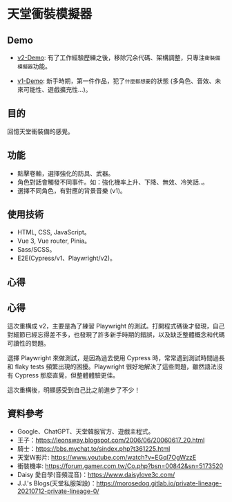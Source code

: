 # 天堂衝裝模擬器

## Demo
- [v2-Demo](https://lineage-v2.netlify.app/):
  有了工作經驗歷練之後，移除冗余代碼、架構調整，只專注`衝裝備模擬器`功能。

- [v1-Demo](https://mikelee0358.github.io/LineageEmulator/#/login):
新手時期，第一件作品，犯了`什麼都想要`的狀態 (多角色、音效、未來可能性、遊戲擴充性...)。

## 目的 

  回憶天堂衝裝備的感覺。

## 功能
  - 點擊卷軸，選擇強化的防具、武器。
  - 角色對話會觸發不同事件。如：強化機率上升、下降、無效、冷笑話..。
  - 選擇不同角色，有對應的背景音樂 (v1)。

## 使用技術

  - HTML, CSS, JavaScript。
  - Vue 3, Vue router, Pinia。
  - Sass/SCSS。
  - E2E(Cypress/v1、Playwright/v2)。

## 心得

  ## 心得
  
  這次重構成 v2，主要是為了練習 Playwright 的測試。打開程式碼後才發現，自己對細節已經忘得差不多，也發現了許多新手時期的錯誤，以及缺乏整體概念和代碼可讀性的問題。
  
  選擇 Playwright 來做測試，是因為過去使用 Cypress 時，常常遇到測試時間過長和 flaky tests 頻繁出現的困擾。Playwright 很好地解決了這些問題，雖然語法沒有 Cypress 那麼直覺，但整體體驗更佳。
  
  這次重構後，明顯感受到自己比之前進步了不少！

## 資料參考

  - Google、ChatGPT、天堂韓服官方、遊戲主程式。
  - 王子：https://leonsway.blogspot.com/2006/06/20060617_20.html
  - 騎士：https://bbs.mychat.to/sindex.php?t361225.html
  - 天堂Ｗ影片: https://www.youtube.com/watch?v=EGql7OgWzzE
  - 衝裝機率: https://forum.gamer.com.tw/Co.php?bsn=00842&sn=5173520
  - Daisy 愛自學(音頻混音)：https://www.daisylove3c.com/
  - J.J.'s Blogs(天堂私服架設)：https://morosedog.gitlab.io/private-lineage-20210712-private-lineage-0/
